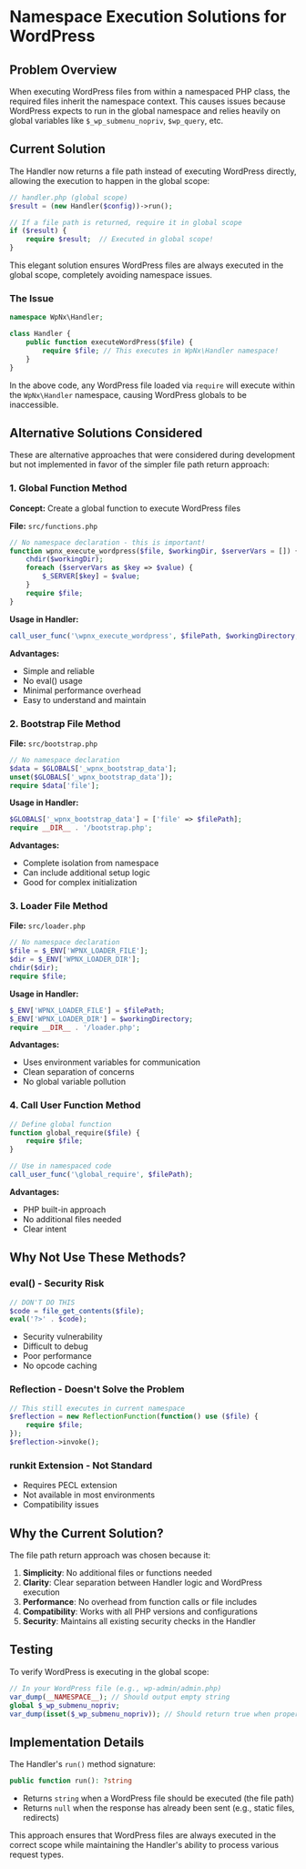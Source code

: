 # Namespace Execution Solutions for WordPress

## Problem Overview

When executing WordPress files from within a namespaced PHP class, the required files inherit the namespace context. This causes issues because WordPress expects to run in the global namespace and relies heavily on global variables like `$_wp_submenu_nopriv`, `$wp_query`, etc.

## Current Solution

The Handler now returns a file path instead of executing WordPress directly, allowing the execution to happen in the global scope:

```php
// handler.php (global scope)
$result = (new Handler($config))->run();

// If a file path is returned, require it in global scope
if ($result) {
    require $result;  // Executed in global scope!
}
```

This elegant solution ensures WordPress files are always executed in the global scope, completely avoiding namespace issues.

### The Issue

```php
namespace WpNx\Handler;

class Handler {
    public function executeWordPress($file) {
        require $file; // This executes in WpNx\Handler namespace!
    }
}
```

In the above code, any WordPress file loaded via `require` will execute within the `WpNx\Handler` namespace, causing WordPress globals to be inaccessible.

## Alternative Solutions Considered

These are alternative approaches that were considered during development but not implemented in favor of the simpler file path return approach:

### 1. Global Function Method

**Concept:** Create a global function to execute WordPress files

**File:** `src/functions.php`

```php
// No namespace declaration - this is important!
function wpnx_execute_wordpress($file, $workingDir, $serverVars = []) {
    chdir($workingDir);
    foreach ($serverVars as $key => $value) {
        $_SERVER[$key] = $value;
    }
    require $file;
}
```

**Usage in Handler:**
```php
call_user_func('\wpnx_execute_wordpress', $filePath, $workingDirectory, $serverVars);
```

**Advantages:**
- Simple and reliable
- No eval() usage
- Minimal performance overhead
- Easy to understand and maintain

### 2. Bootstrap File Method

**File:** `src/bootstrap.php`

```php
// No namespace declaration
$data = $GLOBALS['_wpnx_bootstrap_data'];
unset($GLOBALS['_wpnx_bootstrap_data']);
require $data['file'];
```

**Usage in Handler:**
```php
$GLOBALS['_wpnx_bootstrap_data'] = ['file' => $filePath];
require __DIR__ . '/bootstrap.php';
```

**Advantages:**
- Complete isolation from namespace
- Can include additional setup logic
- Good for complex initialization

### 3. Loader File Method

**File:** `src/loader.php`

```php
// No namespace declaration
$file = $_ENV['WPNX_LOADER_FILE'];
$dir = $_ENV['WPNX_LOADER_DIR'];
chdir($dir);
require $file;
```

**Usage in Handler:**
```php
$_ENV['WPNX_LOADER_FILE'] = $filePath;
$_ENV['WPNX_LOADER_DIR'] = $workingDirectory;
require __DIR__ . '/loader.php';
```

**Advantages:**
- Uses environment variables for communication
- Clean separation of concerns
- No global variable pollution

### 4. Call User Function Method

```php
// Define global function
function global_require($file) {
    require $file;
}

// Use in namespaced code
call_user_func('\global_require', $filePath);
```

**Advantages:**
- PHP built-in approach
- No additional files needed
- Clear intent


## Why Not Use These Methods?

### eval() - Security Risk
```php
// DON'T DO THIS
$code = file_get_contents($file);
eval('?>' . $code);
```
- Security vulnerability
- Difficult to debug
- Poor performance
- No opcode caching

### Reflection - Doesn't Solve the Problem
```php
// This still executes in current namespace
$reflection = new ReflectionFunction(function() use ($file) {
    require $file;
});
$reflection->invoke();
```

### runkit Extension - Not Standard
- Requires PECL extension
- Not available in most environments
- Compatibility issues

## Why the Current Solution?

The file path return approach was chosen because it:

1. **Simplicity**: No additional files or functions needed
2. **Clarity**: Clear separation between Handler logic and WordPress execution
3. **Performance**: No overhead from function calls or file includes
4. **Compatibility**: Works with all PHP versions and configurations
5. **Security**: Maintains all existing security checks in the Handler

## Testing

To verify WordPress is executing in the global scope:

```php
// In your WordPress file (e.g., wp-admin/admin.php)
var_dump(__NAMESPACE__); // Should output empty string
global $_wp_submenu_nopriv;
var_dump(isset($_wp_submenu_nopriv)); // Should return true when properly initialized
```

## Implementation Details

The Handler's `run()` method signature:

```php
public function run(): ?string
```

- Returns `string` when a WordPress file should be executed (the file path)
- Returns `null` when the response has already been sent (e.g., static files, redirects)

This approach ensures that WordPress files are always executed in the correct scope while maintaining the Handler's ability to process various request types.